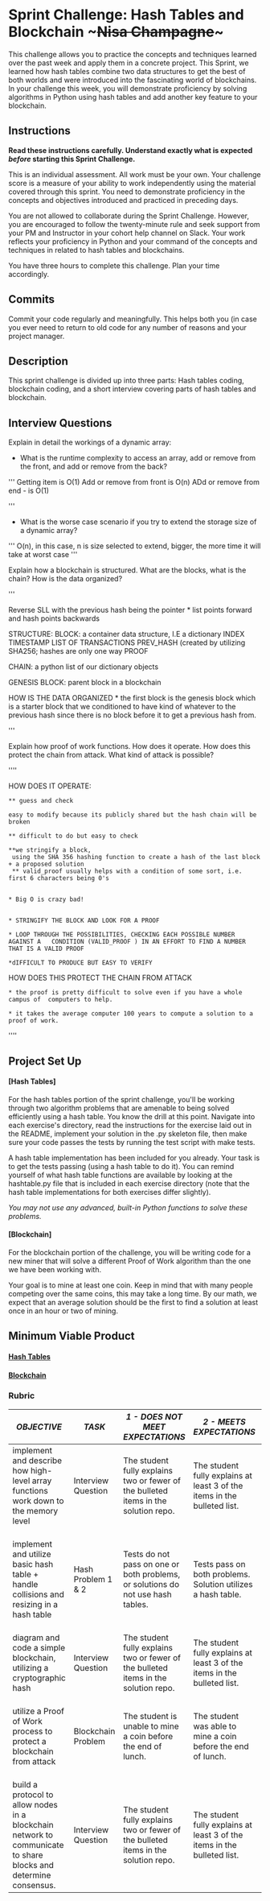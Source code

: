 # Sprint Challenge: Hash Tables and Blockchain ~~~Nisa Champagne~~~

This challenge allows you to practice the concepts and techniques learned over the past week and apply them in a concrete project. This Sprint, we learned how hash tables combine two data structures to get the best of both worlds and were introduced into the fascinating world of blockchains. In your challenge this week, you will demonstrate proficiency by solving algorithms in Python using hash tables and add another key feature to your blockchain.

## Instructions

**Read these instructions carefully. Understand exactly what is expected _before_ starting this Sprint Challenge.**

This is an individual assessment. All work must be your own. Your challenge score is a measure of your ability to work independently using the material covered through this sprint. You need to demonstrate proficiency in the concepts and objectives introduced and practiced in preceding days.

You are not allowed to collaborate during the Sprint Challenge. However, you are encouraged to follow the twenty-minute rule and seek support from your PM and Instructor in your cohort help channel on Slack. Your work reflects your proficiency in Python and your command of the concepts and techniques in related to hash tables and blockchains.

You have three hours to complete this challenge. Plan your time accordingly.

## Commits

Commit your code regularly and meaningfully. This helps both you (in case you ever need to return to old code for any number of reasons and your project manager.

## Description

This sprint challenge is divided up into three parts:  Hash tables coding, blockchain coding, and a short interview covering parts of hash tables and blockchain.

## Interview Questions

Explain in detail the workings of a dynamic array:
* What is the runtime complexity to access an array, add or remove from the front, and add or remove from the back?

'''
Getting item is O(1)
Add or remove from front is O(n)
ADd or remove from end - is O(1)

'''

* What is the worse case scenario if you try to extend the storage size of a dynamic array?

'''
O(n), in this case, n is size selected to extend, bigger, the more time it will take at worst case
'''

Explain how a blockchain is structured. What are the blocks, what is the chain? How is the data organized?


'''

Reverse SLL with the previous hash being the pointer
	* list points forward and hash points backwards

 STRUCTURE:
 BLOCK: a container data structure, I.E a dictionary
	INDEX
	TIMESTAMP
	LIST OF TRANSACTIONS
	PREV_HASH (created by utilizing SHA256; hashes are only one way
	PROOF

 CHAIN: a python list of our dictionary objects

 GENESIS BLOCK: parent block in a blockchain

 HOW IS THE DATA ORGANIZED 
	* the first block is the genesis block which is a starter block that we 		conditioned to have kind of whatever to  the previous hash since there is no block 	before it to get a previous hash from. 



'''
 
Explain how proof of work functions. How does it operate. How does this protect the chain from attack. What kind of attack is possible?

''''


 HOW DOES IT OPERATE:
	
	** guess and check

	easy to modify because its publicly shared but the hash chain will be broken

	** difficult to do but easy to check

	**we stringify a block,
	 using the SHA 356 hashing function to create a hash of the last block + a proposed solution
	 ** valid_proof usually helps with a condition of some sort, i.e. first 6 characters being 0's


	* Big O is crazy bad!
	

	* STRINGIFY THE BLOCK AND LOOK FOR A PROOF

	* LOOP THROUGH THE POSSIBILITIES, CHECKING EACH POSSIBLE NUMBER AGAINST A   CONDITION (VALID_PROOF ) IN AN EFFORT TO FIND A NUMBER THAT IS A VALID PROOF

	*dIFFICULT TO PRODUCE BUT EASY TO VERIFY
	


 HOW DOES THIS PROTECT THE CHAIN FROM ATTACK

	* the proof is pretty difficult to solve even if you have a whole campus of  computers to help. 

	* it takes the average computer 100 years to compute a solution to a proof of work.



''''

## Project Set Up

#### [Hash Tables]

For the hash tables portion of the sprint challenge, you'll be working through two algorithm problems that are amenable to being solved efficiently using a hash table. You know the drill at this point. Navigate into each exercise's directory, read the instructions for the exercise laid out in the README, implement your solution in the .py skeleton file, then make sure your code passes the tests by running the test script with make tests.

A hash table implementation has been included for you already. Your task is to get the tests passing (using a hash table to do it). You can remind yourself of what hash table functions are available by looking at the hashtable.py file that is included in each exercise directory (note that the hash table implementations for both exercises differ slightly).

*You may not use any advanced, built-in Python functions to solve these problems.*

#### [Blockchain]

For the blockchain portion of the challenge, you will be writing code for a new miner that will solve a different Proof of Work algorithm than the one we have been working with.

Your goal is to mine at least one coin.  Keep in mind that with many people competing over the same coins, this may take a long time.  By our math, we expect that an average solution should be the first to find a solution at least once in an hour or two of mining.  

## Minimum Viable Product

#### [Hash Tables](https://github.com/LambdaSchool/Sprint-Challenge--Hash-BC/tree/master/hashtables)

#### [Blockchain](https://github.com/LambdaSchool/Sprint-Challenge--Hash-BC/tree/master/blockchain)


### Rubric

| *OBJECTIVE*                                                                                                     | *TASK*             | *1 - DOES NOT MEET EXPECTATIONS*                                                                                            | *2 - MEETS EXPECTATIONS*                                                                                                       | *3 - EXCEEDS EXPECTATIONS                                                                                                                             |
|-----------------------------------------------------------------------------------------------------------------|--------------------|-----------------------------------------------------------------------------------------------------------------------------|--------------------------------------------------------------------------------------------------------------------------------|-------------------------------------------------------------------------------------------------------------------------------------------------------|
| implement and describe how high-level array functions work down to the memory level                             | Interview Question | The student fully explains two or fewer of the bulleted items in the solution repo\. | The student fully explains at least 3 of the items in the bulleted list\.                                | The student fully explains 4 or more items from the bulleted list\.           |
| implement and utilize basic hash table + handle collisions and resizing in a hash table                         | Hash Problem 1 & 2 | Tests do not pass on one or both problems, or solutions do not use hash tables.                                             | Tests pass on both problems.  Solution utilizes a hash table.                                                                  | Tests pass on on both problems with solutions utilizing hash tables, linear runtime complexity, no flake8 complaints.                                 |
| diagram and code a simple blockchain, utilizing a cryptographic hash                                            | Interview Question | The student fully explains two or fewer of the bulleted items in the solution repo\. | The student fully explains at least 3 of the items in the bulleted list\.                                | The student fully explains 4 or more items from the bulleted list\.           |
| utilize a Proof of Work process to protect a blockchain from attack                                             | Blockchain Problem | The student is unable to mine a coin before the end of lunch.                                                               | The student was able to mine a coin before the end of lunch.                                                                   | The student presented a unique solution that was able to mine more than 100 coins before the end of lunch.                                            |
| build a protocol to allow nodes in a blockchain network to communicate to share blocks and determine consensus. | Interview Question | The student fully explains two or fewer of the bulleted items in the solution repo\. | The student fully explains at least 3 of the items in the bulleted list\.                                | The student fully explains 4 or more items from the bulleted list\.           |
